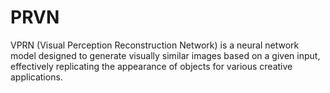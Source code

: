 # PRVN
VPRN (Visual Perception Reconstruction Network) is a neural network model designed to generate visually similar images based on a given input, effectively replicating the appearance of objects for various creative applications.
